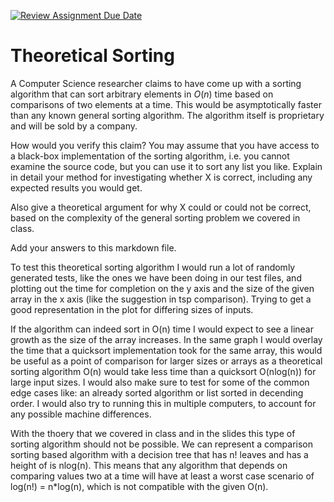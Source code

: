 [![Review Assignment Due Date](https://classroom.github.com/assets/deadline-readme-button-24ddc0f5d75046c5622901739e7c5dd533143b0c8e959d652212380cedb1ea36.svg)](https://classroom.github.com/a/9YUeXH71)
# Theoretical Sorting

A Computer Science researcher claims to have come up with a sorting algorithm
that can sort arbitrary elements in $O(n)$ time based on comparisons of two
elements at a time. This would be asymptotically faster than any known general
sorting algorithm. The algorithm itself is proprietary and will be sold by a
company.

How would you verify this claim? You may assume that you have access to a
black-box implementation of the sorting algorithm, i.e. you cannot examine the
source code, but you can use it to sort any list you like. Explain in detail
your method for investigating whether X is correct, including any expected
results you would get.

Also give a theoretical argument for why X could or could not be correct, based
on the complexity of the general sorting problem we covered in class.

Add your answers to this markdown file.


To test this theoretical sorting algorithm I would run a lot of randomly generated tests, like the ones we have been doing in our test files, and plotting out the time for completion on the y axis and the size of the given array in the x axis (like the suggestion in tsp comparison). Trying to get a good representation in the plot for differing sizes of inputs.

If the algorithm can indeed sort in O(n) time I would expect to see a linear growth as the size of the array increases. In the same graph I would overlay the time that a quicksort implementation took for the same array, this would be useful as a point of comparison for larger sizes or arrays as a theoretical sorting algorithm O(n) would take less time than a quicksort O(nlog(n)) for large input sizes. I would also make sure to test for some of the common edge cases like: an already sorted algorithm or list sorted in decending order. I would also try to running this in multiple computers, to account for any possible machine differences. 


With the thoery that we covered in class and in the slides this type of sorting algorithm should not be possible. We can represent a comparison sorting based algorithm with a decision tree that has n! leaves and has a height of is nlog(n). This means that any algorithm that depends on comparing values two at a time will have at least a worst case scenario of log(n!) = n*log(n), which is not compatible with the given O(n).
